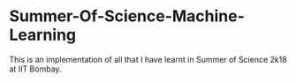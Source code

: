 # Summer-Of-Science-Machine-Learning
This is an implementation of all that I have learnt in Summer of Science 2k18 at IIT Bombay.
